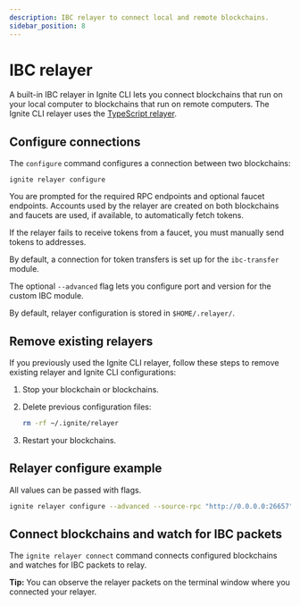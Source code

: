 ```yaml
---
description: IBC relayer to connect local and remote blockchains.
sidebar_position: 8
---
```


# IBC relayer

A built-in IBC relayer in Ignite CLI lets you connect blockchains that run on your local computer to blockchains that run on remote computers. The Ignite CLI relayer uses the [TypeScript relayer](https://github.com/confio/ts-relayer).

## Configure connections

The `configure` command configures a connection between two blockchains:

`ignite relayer configure`

You are prompted for the required RPC endpoints and optional faucet endpoints. Accounts used by the relayer are created on both blockchains and faucets are used, if available, to automatically fetch tokens.

If the relayer fails to receive tokens from a faucet, you must manually send tokens to addresses.

By default, a connection for token transfers is set up for the `ibc-transfer` module.

The optional `--advanced` flag lets you configure port and version for the custom IBC module.

By default, relayer configuration is stored in `$HOME/.relayer/`.

## Remove existing relayers

If you previously used the Ignite CLI relayer, follow these steps to remove existing relayer and Ignite CLI configurations:

1. Stop your blockchain or blockchains.
2. Delete previous configuration files:

    ```bash
    rm -rf ~/.ignite/relayer
    ```

3. Restart your blockchains.

## Relayer configure example

All values can be passed with flags.

```bash
ignite relayer configure --advanced --source-rpc "http://0.0.0.0:26657" --source-faucet "http://0.0.0.0:4500" --source-port "blog" --source-version "blog-1" --target-rpc "http://0.0.0.0:26659" --target-faucet "http://0.0.0.0:4501" --target-port "blog" --target-version "blog-1"
```

## Connect blockchains and watch for IBC packets

The `ignite relayer connect` command connects configured blockchains and watches for IBC packets to relay. 

**Tip:** You can observe the relayer packets on the terminal window where you connected your relayer.
